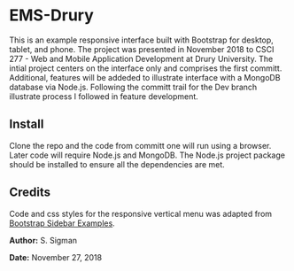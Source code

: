 # EMS-Drury
This is an example responsive interface built with Bootstrap for desktop, tablet, and phone.  The project was presented in November 2018 to CSCI 277 - Web and Mobile Application Development at Drury University.  The intial project centers on the interface only and comprises the first committ.  Additional, features will be addeded to illustrate interface with a MongoDB database via Node.js. Following the committ trail for the Dev branch illustrate process I followed in feature development.

## Install
Clone the repo and the code from committ one will run using a browser.  Later code will require Node.js and MongoDB.  The Node.js project package should be installed to ensure all the dependencies are met.

## Credits
Code and css styles for the responsive vertical menu was adapted from [Bootstrap Sidebar Examples](https://bootsnipp.com/tags/sidebar).

**Author:** S. Sigman

**Date:** November 27, 2018
